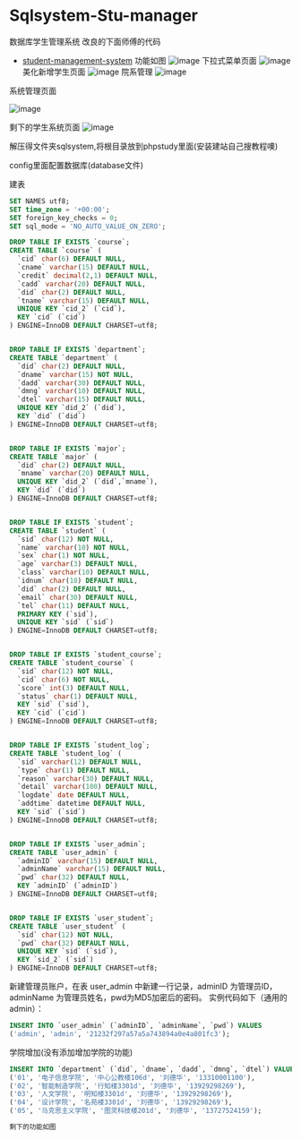 # Sqlsystem-Stu-manager
数据库学生管理系统
改良的下面师傅的代码

- [student-management-system](https://github.com/ningzichun/student-management-system)
  功能如图
![image](https://github.com/Liaguone/Sqlsystem-Stu-manager/assets/142466110/bf342796-29fd-43ab-bb90-00578f30d517)
下拉式菜单页面
![image](https://github.com/Liaguone/Sqlsystem-Stu-manager/assets/142466110/b5f201db-d167-411b-8596-89717a165e3c)
美化新增学生页面
![image](https://github.com/Liaguone/Sqlsystem-Stu-manager/assets/142466110/83d2d253-fbd7-44b7-af2c-f7b3d48b880a)
院系管理
![image](https://github.com/Liaguone/Sqlsystem-Stu-manager/assets/142466110/21664b57-801f-4e78-a9bc-7313a4887a9d)

系统管理页面

![image](https://github.com/Liaguone/Sqlsystem-Stu-manager/assets/142466110/991bf07d-ff6f-41b4-84be-273253a79324)

剩下的学生系统页面
![image](https://github.com/Liaguone/Sqlsystem-Stu-manager/assets/142466110/da9e3f3f-1bf2-4194-a26b-96bec8e35da5)


解压得文件夹sqlsystem,将根目录放到phpstudy里面(安装建站自己搜教程噢)

config里面配置数据库(database文件)

建表

```sql
SET NAMES utf8;
SET time_zone = '+00:00';
SET foreign_key_checks = 0;
SET sql_mode = 'NO_AUTO_VALUE_ON_ZERO';

DROP TABLE IF EXISTS `course`;
CREATE TABLE `course` (
  `cid` char(6) DEFAULT NULL,
  `cname` varchar(15) DEFAULT NULL,
  `credit` decimal(2,1) DEFAULT NULL,
  `cadd` varchar(20) DEFAULT NULL,
  `did` char(2) DEFAULT NULL,
  `tname` varchar(15) DEFAULT NULL,
  UNIQUE KEY `cid_2` (`cid`),
  KEY `cid` (`cid`)
) ENGINE=InnoDB DEFAULT CHARSET=utf8;


DROP TABLE IF EXISTS `department`;
CREATE TABLE `department` (
  `did` char(2) DEFAULT NULL,
  `dname` varchar(15) NOT NULL,
  `dadd` varchar(30) DEFAULT NULL,
  `dmng` varchar(10) DEFAULT NULL,
  `dtel` varchar(15) DEFAULT NULL,
  UNIQUE KEY `did_2` (`did`),
  KEY `did` (`did`)
) ENGINE=InnoDB DEFAULT CHARSET=utf8;


DROP TABLE IF EXISTS `major`;
CREATE TABLE `major` (
  `did` char(2) DEFAULT NULL,
  `mname` varchar(20) DEFAULT NULL,
  UNIQUE KEY `did_2` (`did`,`mname`),
  KEY `did` (`did`)
) ENGINE=InnoDB DEFAULT CHARSET=utf8;


DROP TABLE IF EXISTS `student`;
CREATE TABLE `student` (
  `sid` char(12) NOT NULL,
  `name` varchar(10) NOT NULL,
  `sex` char(1) NOT NULL,
  `age` varchar(3) DEFAULT NULL,
  `class` varchar(10) DEFAULT NULL,
  `idnum` char(18) DEFAULT NULL,
  `did` char(2) DEFAULT NULL,
  `email` char(30) DEFAULT NULL,
  `tel` char(11) DEFAULT NULL,
  PRIMARY KEY (`sid`),
  UNIQUE KEY `sid` (`sid`)
) ENGINE=InnoDB DEFAULT CHARSET=utf8;


DROP TABLE IF EXISTS `student_course`;
CREATE TABLE `student_course` (
  `sid` char(12) NOT NULL,
  `cid` char(6) NOT NULL,
  `score` int(3) DEFAULT NULL,
  `status` char(1) DEFAULT NULL,
  KEY `sid` (`sid`),
  KEY `cid` (`cid`)
) ENGINE=InnoDB DEFAULT CHARSET=utf8;


DROP TABLE IF EXISTS `student_log`;
CREATE TABLE `student_log` (
  `sid` varchar(12) DEFAULT NULL,
  `type` char(1) DEFAULT NULL,
  `reason` varchar(30) DEFAULT NULL,
  `detail` varchar(100) DEFAULT NULL,
  `logdate` date DEFAULT NULL,
  `addtime` datetime DEFAULT NULL,
  KEY `sid` (`sid`)
) ENGINE=InnoDB DEFAULT CHARSET=utf8;


DROP TABLE IF EXISTS `user_admin`;
CREATE TABLE `user_admin` (
  `adminID` varchar(15) DEFAULT NULL,
  `adminName` varchar(15) DEFAULT NULL,
  `pwd` char(32) DEFAULT NULL,
  KEY `adminID` (`adminID`)
) ENGINE=InnoDB DEFAULT CHARSET=utf8;


DROP TABLE IF EXISTS `user_student`;
CREATE TABLE `user_student` (
  `sid` char(12) NOT NULL,
  `pwd` char(32) DEFAULT NULL,
  UNIQUE KEY `sid` (`sid`),
  KEY `sid_2` (`sid`)
) ENGINE=InnoDB DEFAULT CHARSET=utf8;
```

新建管理员账户，在表 user_admin 中新建一行记录，adminID 为管理员ID，adminName 为管理员姓名，pwd为MD5加密后的密码。 实例代码如下（通用的admin）：

```sql
INSERT INTO `user_admin` (`adminID`, `adminName`, `pwd`) VALUES
('admin', 'admin', '21232f297a57a5a743894a0e4a801fc3');
```
学院增加(没有添加增加学院的功能)
```sql
INSERT INTO `department` (`did`, `dname`, `dadd`, `dmng`, `dtel`) VALUES
('01', '电子信息学院', '中心公教楼106d', '刘德华', '13310001100'),
('02', '智能制造学院', '行知楼3301d', '刘德华', '13929298269'),
('03', '人文学院', '明知楼3301d', '刘德华', '13929298269'),
('04', '设计学院', '名苑楼3301d', '刘德华', '13929298269'),
('05', '马克思主义学院', '图灵科技楼201d', '刘德华', '13727524159');

剩下的功能如图

